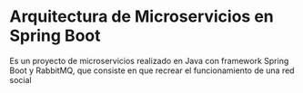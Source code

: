 # Arquitectura de Microservicios en Spring Boot
Es un proyecto de microservicios realizado en Java con framework Spring Boot y RabbitMQ, que consiste en que recrear el funcionamiento de una red social 
